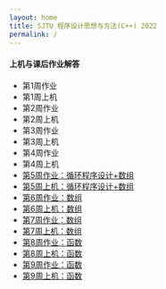 ```yaml
---
layout: home
title: SJTU 程序设计思想与方法(C++) 2022
permalink: /
---
```

#### 上机与课后作业解答

 - 第1周作业
 - 第1周上机
 - 第2周作业
 - 第2周上机
 - 第3周作业
 - 第3周上机
 - 第4周作业
 - 第4周上机
 - [第5周作业：循环程序设计+数组](_pages/hw5.md)
 - [第5周上机：循环程序设计+数组](_pages/lab5.md)
 - [第6周作业：数组](_pages/hw6.md)
 - [第6周上机：数组](_pages/lab6.md)
 - [第7周作业：数组](_pages/hw7.md)
 - [第7周上机：数组](_pages/lab7.md)
 - [第8周作业：函数](_pages/hw8.md)
 - [第8周上机：函数](_pages/lab8.md)
 - [第9周作业：函数](_pages/hw9.md)
 - [第9周上机：函数](_pages/lab9.md)

